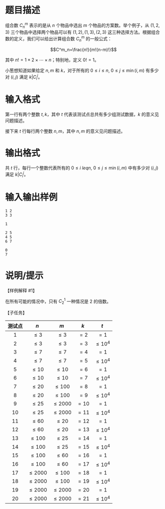 # 题目描述

组合数 $C^m_n$ 表示的是从 $n$ 个物品中选出 $m$ 个物品的方案数。举个例子，从 $(1,2,3)$ 三个物品中选择两个物品可以有 $(1,2),(1,3),(2,3)$ 这三种选择方法。根据组合数的定义，我们可以给出计算组合数 $C^m_n$ 的一般公式：

$$C^m_n=\frac{n!}{m!(n-m)!}$$

其中 $n!=1 \times 2 \times \cdots \times n$；特别地，定义 $0!=1$。

小葱想知道如果给定 $n,m$ 和 $k$，对于所有的 $0 \leq i \leq n,~0 \leq j \leq \min(i,m)$ 有多少对 $(i,j)$ 满足 $k|C^j_i$。

# 输入格式

第一行有两个整数 $t,k$，其中 $t$ 代表该测试点总共有多少组测试数据，$k$ 的意义见问题描述。

接下来 $t$ 行每行两个整数 $n,m$，其中 $n,m$ 的意义见问题描述。

# 输出格式

共 $t$ 行，每行一个整数代表所有的 $0 \leq i\ leq n,~0 \leq j \leq \min(i,m)$ 中有多少对 $(i,j)$ 满足 $k|C^j_i$。

# 输入输出样例

```input1
1 2
3 3
```

```output1
1
```

```input2
2 5
4 5
6 7
```

```output2
0
7
```

# 说明/提示

【样例解释 #1】

在所有可能的情况中，只有 $C^1_2$ 一种情况是 $2$ 的倍数。

【子任务】

| 测试点 |     $n$     |     $m$     |  $k$  |      $t$      |
| :----: | :---------: | :---------: | :---: | :-----------: |
|  $1$   |  $\leq 3$   |  $\leq 3$   | $=2$  |     $=1$      |
|  $2$   |  $\leq 3$   |  $\leq 3$   | $=3$  | $\leq {10}^4$ |
|  $3$   |  $\leq 7$   |  $\leq 7$   | $=4$  |     $=1$      |
|  $4$   |  $\leq 7$   |  $\leq 7$   | $=5$  | $\leq {10}^4$ |
|  $5$   |  $\leq 10$  |  $\leq 10$  | $=6$  |     $=1$      |
|  $6$   |  $\leq 10$  |  $\leq 10$  | $=7$  | $\leq {10}^4$ |
|  $7$   |  $\leq 20$  | $\leq 100$  | $=8$  |     $=1$      |
|  $8$   |  $\leq 20$  | $\leq 100$  | $=9$  | $\leq {10}^4$ |
|  $9$   |  $\leq 25$  | $\leq 2000$ | $=10$ |     $=1$      |
|  $10$  |  $\leq 25$  | $\leq 2000$ | $=11$ | $\leq {10}^4$ |
|  $11$  |  $\leq 60$  |  $\leq 20$  | $=12$ |     $=1$      |
|  $12$  |  $\leq 60$  |  $\leq 20$  | $=13$ | $\leq {10}^4$ |
|  $13$  | $\leq 100$  |  $\leq 25$  | $=14$ |     $=1$      |
|  $14$  | $\leq 100$  |  $\leq 25$  | $=15$ | $\leq {10}^4$ |
|  $15$  | $\leq 100$  |  $\leq 60$  | $=16$ |     $=1$      |
|  $16$  | $\leq 100$  |  $\leq 60$  | $=17$ | $\leq {10}^4$ |
|  $17$  | $\leq 2000$ | $\leq 100$  | $=18$ |     $=1$      |
|  $18$  | $\leq 2000$ | $\leq 100$  | $=19$ | $\leq {10}^4$ |
|  $19$  | $\leq 2000$ | $\leq 2000$ | $=20$ |     $=1$      |
|  $20$  | $\leq 2000$ | $\leq 2000$ | $=21$ | $\leq {10}^4$ |
